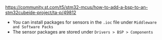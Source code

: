 https://community.st.com/t5/stm32-mcus/how-to-add-a-bsp-to-an-stm32cubeide-project/ta-p/49812

- You can install packages for sensors in the `.ioc` file under `Middleware and Software Packs`
- The sensor packages are stored under `Drivers > BSP > Components `